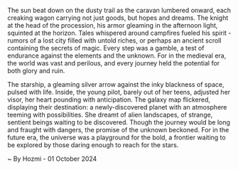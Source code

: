 
The sun beat down on the dusty trail as the caravan lumbered onward, each creaking wagon carrying not just goods, but hopes and dreams. The knight at the head of the procession, his armor gleaming in the afternoon light, squinted at the horizon. Tales whispered around campfires fueled his spirit - rumors of a lost city filled with untold riches, or perhaps an ancient scroll containing the secrets of magic. Every step was a gamble, a test of endurance against the elements and the unknown. For in the medieval era, the world was vast and perilous, and every journey held the potential for both glory and ruin.

The starship, a gleaming silver arrow against the inky blackness of space, pulsed with life. Inside, the young pilot, barely out of her teens, adjusted her visor, her heart pounding with anticipation. The galaxy map flickered, displaying their destination: a newly-discovered planet with an atmosphere teeming with possibilities. She dreamt of alien landscapes, of strange, sentient beings waiting to be discovered. Though the journey would be long and fraught with dangers, the promise of the unknown beckoned. For in the future era, the universe was a playground for the bold, a frontier waiting to be explored by those daring enough to reach for the stars. 

~ By Hozmi - 01 October 2024
